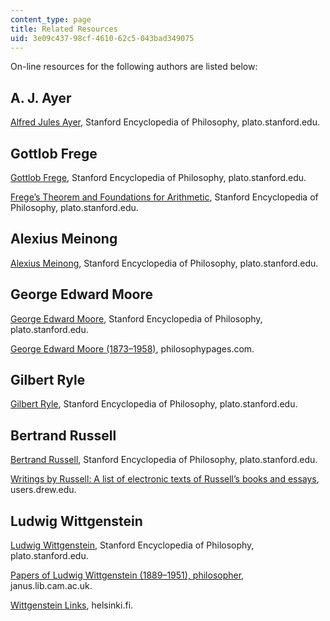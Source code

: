 ```yaml
---
content_type: page
title: Related Resources
uid: 3e09c437-98cf-4610-62c5-043bad349075
---
```


On-line resources for the following authors are listed below:

A. J. Ayer
----------

[Alfred Jules Ayer](http://plato.stanford.edu/entries/ayer/), Stanford Encyclopedia of Philosophy, plato.stanford.edu.

Gottlob Frege
-------------

[Gottlob Frege](http://plato.stanford.edu/entries/frege/), Stanford Encyclopedia of Philosophy, plato.stanford.edu.

[Frege’s Theorem and Foundations for Arithmetic](http://plato.stanford.edu/entries/frege-theorem/), Stanford Encyclopedia of Philosophy, plato.stanford.edu.

Alexius Meinong
---------------

[Alexius Meinong](http://plato.stanford.edu/entries/meinong/), Stanford Encyclopedia of Philosophy, plato.stanford.edu.

George Edward Moore
-------------------

[George Edward Moore](http://plato.stanford.edu/entries/moore/), Stanford Encyclopedia of Philosophy, plato.stanford.edu.

[George Edward Moore (1873–1958)](http://www.philosophypages.com/ph/moor.htm), philosophypages.com.

Gilbert Ryle
------------

[Gilbert Ryle](http://plato.stanford.edu/entries/ryle/), Stanford Encyclopedia of Philosophy, plato.stanford.edu.

Bertrand Russell
----------------

[Bertrand Russell](http://plato.stanford.edu/entries/russell/), Stanford Encyclopedia of Philosophy, plato.stanford.edu.

[Writings by Russell: A list of electronic texts of Russell’s books and essays](http://www.users.drew.edu/~jlenz/brtexts.html), users.drew.edu.

Ludwig Wittgenstein
-------------------

[Ludwig Wittgenstein](http://plato.stanford.edu/entries/wittgenstein/), Stanford Encyclopedia of Philosophy, plato.stanford.edu.

[Papers of Ludwig Wittgenstein (1889–1951), philosopher](http://janus.lib.cam.ac.uk/db/node.xsp?id=EAD%2FGBR%2F0016%2FWITTGENSTEIN), janus.lib.cam.ac.uk.

[Wittgenstein Links](http://www.helsinki.fi/~tuschano/lw/links/), helsinki.fi.